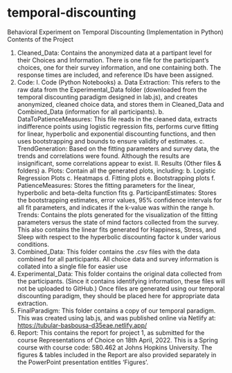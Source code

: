 # temporal-discounting
Behavioral Experiment on Temporal Discounting (Implementation in Python) 
Contents of the Project

1. Cleaned_Data: Contains the anonymized data at a partipant level for their Choices and Information. There is one file for the participant’s choices, one for their survey information, and one containing both. The response times are included, and reference IDs have been assigned. 
2. Code: 
  I.	Code (Python Notebooks)
    a.	Data Extraction: This refers to the raw data from the Experimental_Data folder (downloaded from the temporal discounting paradigm designed in lab.js), and creates anonymized, cleaned choice data, and stores them in Cleaned_Data and Combined_Data (information for all participants). 
    b.	DataToPatienceMeasures: This file reads in the cleaned data, extracts indifference points using logistic regression fits, performs curve fitting for linear, hyperbolic and exponential discounting functions, and then uses bootstrapping and bounds to ensure validity of estimates. 
    c.	TrendGeneration: Based on the fitting parameters and survey data, the trends and correlations were found. Although the results are insignificant, some correlations appear to exist. 
  II.	Results (Other files & folders) 
    a.	Plots: Contain all the generated plots, including:
    b.	Logistic Regression Plots
    c.	Heatmaps
    d.	Fitting plots 
    e.	Bootstrapping plots 
    f.	PatienceMeasures: Stores the fitting parameters for the linear, hyperbolic and beta-delta function fits 
    g.	ParticipantEstimates: Stores the bootstrapping estimates, error values, 95% confidence intervals for all fit parameters, and indicates if the k-value was within the range
    h.	Trends: Contains the plots generated for the visualization of the fitting parameters versus the state of mind factors collected from the survey. This also contains the linear fits generated for Happiness, Stress, and Sleep with respect to the hyperbolic discounting factor k under various conditions. 
3. Combined_Data: This folder contains the .csv files with the data combined for all participants. All choice data and survey information is collated into a single file for easier use
4. Experimental_Data: This folder contains the original data collected from the participants. (Since it contains identifying information, these files will not be uploaded to GitHub.) Once files are generated using our temporal discounting paradigm, they should be placed here for appropriate data extraction. 
5. FinalParadigm: This folder contains a copy of our temporal paradigm. This was created using lab.js, and was published online via Netlify at: https://tubular-basbousa-d35eae.netlify.app/
6. Report: This contains the report for project 1, as submitted for the course Representations of Choice on 18th April, 2022. This is a Spring course with course code: 580.462 at Johns Hopkins University. The figures & tables included in the Report are also provided separately in the PowerPoint presentation entitles ‘Figures’. 

